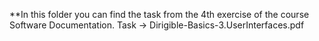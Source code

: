 **In this folder you can find the task from the 4th exercise of the course Software Documentation. Task -> Dirigible-Basics-3.UserInterfaces.pdf
